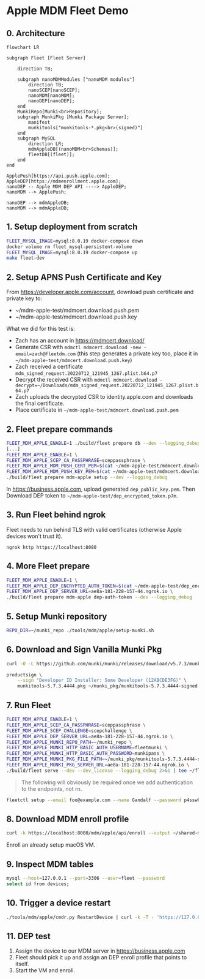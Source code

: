 # Apple MDM Fleet Demo

## 0. Architecture

```mermaid
flowchart LR

subgraph Fleet [Fleet Server]

    direction TB;

    subgraph nanoMDMModules ["nanoMDM modules"]
        direction TB;
        nanoSCEP[nanoSCEP];
        nanoMDM[nanoMDM];
        nanoDEP[nanoDEP];
    end
    MunkiRepo[Munki<br>Repository];
    subgraph MunkiPkg [Munki Package Server];
        manifest
        munkitools["munkitools-*.pkg<br>(signed)"]
    end
    subgraph MySQL
        direction LR;
        mdmAppleDB[(nanoMDM<br>Schemas)];
        fleetDB[(fleet)];
    end
end

ApplePush[https://api.push.apple.com];
AppleDEP[https://mdmenrollment.apple.com];
nanoDEP -- Apple MDM DEP API ----> AppleDEP;
nanoMDM --> ApplePush;

nanoDEP --> mdmAppleDB;
nanoMDM --> mdmAppleDB;
```

## 1. Setup deployment from scratch

```sh
FLEET_MYSQL_IMAGE=mysql:8.0.19 docker-compose down
docker volume rm fleet_mysql-persistent-volume
FLEET_MYSQL_IMAGE=mysql:8.0.19 docker-compose up
make fleet-dev
```

## 2. Setup APNS Push Certificate and Key

From https://developer.apple.com/account, download push certificate and private key to:
- ~/mdm-apple-test/mdmcert.download.push.pem
- ~/mdm-apple-test/mdmcert.download.push.key

What we did for this test is:
- Zach has an account in https://mdmcert.download/
- Generate CSR with `mdmctl mdmcert.download -new -email=zach@fleetdm.com` (this step generates a private key too, place it in `~/mdm-apple-test/mdmcert.download.push.key`)
- Zach received a certificate `mdm_signed_request.20220712_121945_1267.plist.b64.p7`
- Decrypt the received CSR with `mdmctl mdmcert.download -decrypt=~/Downloads/mdm_signed_request.20220712_121945_1267.plist.b64.p7`
- Zach uploads the decrypted CSR to identity.apple.com and downloads the final certificate.
- Place certificate in `~/mdm-apple-test/mdmcert.download.push.pem`

## 2. Fleet prepare commands

```sh
FLEET_MDM_APPLE_ENABLE=1 ./build/fleet prepare db --dev --logging_debug
[...]
FLEET_MDM_APPLE_ENABLE=1 \
FLEET_MDM_APPLE_SCEP_CA_PASSPHRASE=sceppassphrase \
FLEET_MDM_APPLE_MDM_PUSH_CERT_PEM=$(cat ~/mdm-apple-test/mdmcert.download.push.pem) \
FLEET_MDM_APPLE_MDM_PUSH_KEY_PEM=$(cat ~/mdm-apple-test/mdmcert.download.push.key) \
./build/fleet prepare mdm-apple setup --dev --logging_debug
```

In https://business.apple.com, upload generated `dep_public_key.pem`.
Then Download DEP token to `~/mdm-apple-test/dep_encrypted_token.p7m`.

## 3. Run Fleet behind ngrok

Fleet needs to run behind TLS with valid certificates (otherwise Apple devices won't trust it).
```
ngrok http https://localhost:8080
```

## 4. More Fleet prepare

```sh
FLEET_MDM_APPLE_ENABLE=1 \
FLEET_MDM_APPLE_DEP_ENCRYPTED_AUTH_TOKEN=$(cat ~/mdm-apple-test/dep_encrypted_token.p7m) \
FLEET_MDM_APPLE_DEP_SERVER_URL=ae8a-181-228-157-44.ngrok.io \
./build/fleet prepare mdm-apple dep-auth-token --dev --logging_debug
```

## 5. Setup Munki repository

```sh
REPO_DIR=~/munki_repo ./tools/mdm/apple/setup-munki.sh
```

## 6. Download and Sign Vanilla Munki Pkg

```sh
curl -O -L https://github.com/munki/munki/releases/download/v5.7.3/munkitools-5.7.3.4444.pkg
```

```sh
productsign \
    --sign "Developer ID Installer: Some Developer (12ABCDE3FG)" \
    munkitools-5.7.3.4444.pkg ~/munki_pkg/munkitools-5.7.3.4444-signed.pkg
```

## 7. Run Fleet

```sh
FLEET_MDM_APPLE_ENABLE=1 \
FLEET_MDM_APPLE_SCEP_CA_PASSPHRASE=sceppassphrase \
FLEET_MDM_APPLE_SCEP_CHALLENGE=scepchallenge \
FLEET_MDM_APPLE_DEP_SERVER_URL=ae8a-181-228-157-44.ngrok.io \
FLEET_MDM_APPLE_MUNKI_REPO_PATH=~/munki_repo \
FLEET_MDM_APPLE_MUNKI_HTTP_BASIC_AUTH_USERNAME=fleetmunki \
FLEET_MDM_APPLE_MUNKI_HTTP_BASIC_AUTH_PASSWORD=munkipass \
FLEET_MDM_APPLE_MUNKI_PKG_FILE_PATH=~/munki_pkg/munkitools-5.7.3.4444-signed.pkg \
FLEET_MDM_APPLE_MUNKI_PKG_SERVER_URL=ae8a-181-228-157-44.ngrok.io \
./build/fleet serve --dev --dev_license --logging_debug 2>&1 | tee ~/fleet.txt
```

> The following will obviously be required once we add authentication to the endpoints, not rn.
```sh
fleetctl setup --email foo@example.com --name Gandalf --password p4ssw0rd.123 --org-name "Fleet Device Management Inc."
```

## 8. Download MDM enroll profile

```sh
curl -k https://localhost:8080/mdm/apple/api/enroll --output ~/shared-macos/enroll.mobileconfig
```

Enroll an already setup macOS VM.

## 9. Inspect MDM tables

```sh
mysql --host=127.0.0.1 --port=3306 --user=fleet --password
select id from devices;
```

## 10. Trigger a device restart

```sh
./tools/mdm/apple/cmdr.py RestartDevice | curl -k -T - 'https://127.0.0.1:8080/mdm/apple/mdm/api/v1/enqueue/<ID_FROM_PREVIOUS_STEP>'
```

## 11. DEP test

1. Assign the device to our MDM server in https://business.apple.com
2. Fleet should pick it up and assign an DEP enroll profile that points to itself.
3. Start the VM and enroll.
